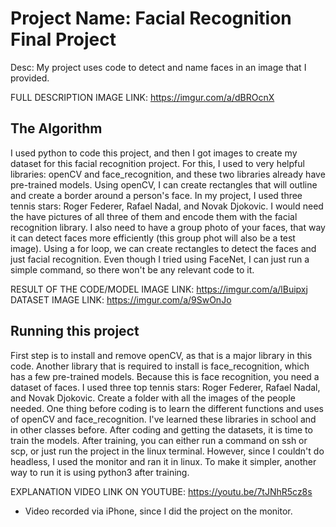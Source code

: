 # Project Name: Facial Recognition Final Project

Desc: My project uses code to detect and name faces in an image that I provided. 

FULL DESCRIPTION IMAGE LINK: https://imgur.com/a/dBROcnX

## The Algorithm

I used python to code this project, and then I got images to create my dataset for this facial recognition project. For this, I used to very helpful libraries: openCV and face_recognition, and these two libraries already have pre-trained models. Using openCV, I can create rectangles that will outline and create a border around a person's face. In my project, I used three tennis stars: Roger Federer, Rafael Nadal, and Novak Djokovic. I would need the have pictures of all three of them and encode them with the facial recognition library. I also need to have a group photo of your faces, that way it can detect faces more efficiently (this group phot will also be a test image). Using a for loop, we can create rectangles to detect the faces and just facial recognition. Even though I tried using FaceNet, I can just run a simple command, so there won't be any relevant code to it. 

RESULT OF THE CODE/MODEL IMAGE LINK: https://imgur.com/a/lBuipxj
DATASET IMAGE LINK: https://imgur.com/a/9SwOnJo

## Running this project

First step is to install and remove openCV, as that is a major library in this code. Another library that is required to install is face_recognition, which has a few pre-trained models. Because this is face recognition, you need a dataset of faces. I used three top tennis stars: Roger Federer, Rafael Nadal, and Novak Djokovic. Create a folder with all the images of the people needed. One thing before coding is to learn the different functions and uses of openCV and face_recognition. I've learned these libraries in school and in other classes before. After coding and getting the datasets, it is time to train the models. After training, you can either run a command on ssh or scp, or just run the project in the linux terminal. However, since I couldn't do headless, I used the monitor and ran it in linux. To make it simpler, another way to run it is using python3 after training. 

EXPLANATION VIDEO LINK ON YOUTUBE: https://youtu.be/7tJNhR5cz8s
- Video recorded via iPhone, since I did the project on the monitor.
